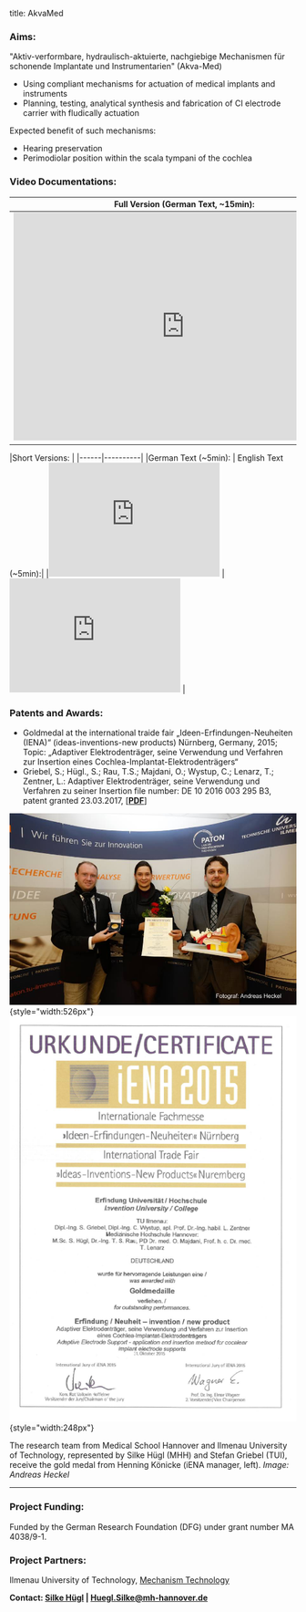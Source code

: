 title: AkvaMed


### Aims:

"Aktiv-verformbare, hydraulisch-aktuierte, nachgiebige Mechanismen für schonende Implantate und Instrumentarien" (Akva-Med)
	
- Using compliant mechanisms for actuation of medical implants and instruments
- Planning, testing, analytical synthesis and fabrication of CI electrode carrier with fludically actuation 

Expected benefit of such mechanisms:
- Hearing preservation
- Perimodiolar position within the scala tympani of the cochlea
 
### Video Documentations:
|Full Version (German Text, ~15min):|
|-----------------------------------|
|<iframe width="600px" height="400px" src="https://www.youtube.com/embed/8Envgp2PDsA" frameborder="0" allowfullscreen></iframe>|
 
|Short Versions: |
|------|----------|
|German Text (~5min): | English Text (~5min):|
|<iframe width="300" height="200" src="https://www.youtube.com/watch?v=SeeZEB9KiwM" frameborder="0"> </iframe> |<iframe width="300px" height="200px" src="https://www.youtube.com/watch?v=f9xSI8bRmYY" frameborder="0" > </iframe> |

 
  
### Patents and Awards:

- Goldmedal at the international traide fair „Ideen-Erfindungen-Neuheiten (IENA)“ (ideas-inventions-new products) Nürnberg, Germany, 2015; Topic: „Adaptiver Elektrodenträger, seine Verwendung und Verfahren zur Insertion eines Cochlea-Implantat-Elektrodenträgers“
- Griebel, S.; Hügl., S.; Rau, T.S.; Majdani, O.; Wystup, C.; Lenarz, T.; Zentner, L.: 
 Adaptiver Elektrodenträger, seine Verwendung und Verfahren zu seiner Insertion
 file number: DE 10 2016 003 295 B3, patent granted 23.03.2017, [[**PDF**](https://depatisnet.dpma.de/DepatisNet/depatisnet?action=pdf&docid=DE102016003295B3)\] 

![](2015auszeichnung.jpg){style="width:526px"} ![](iena.png){style="width:248px"}

The research team from Medical School Hannover and Ilmenau University of Technology, represented by Silke Hügl (MHH) and Stefan Griebel (TUI), receive the gold medal from Henning Könicke (iENA manager, left). *Image: Andreas Heckel*

---
### Project Funding:
Funded by the German Research Foundation (DFG) under grant number MA 4038/9-1.

### Project Partners:

Ilmenau University of Technology, [Mechanism Technology](https://www.tu-ilmenau.de/en/mechanism-technology-group "TU Ilmenau - Mechanism Technology")

**Contact: 
[Silke Hügl](http://www.vianna.de/01_workgroups/majdani/staff/silke.html) | Huegl.Silke@mh-hannover.de**


